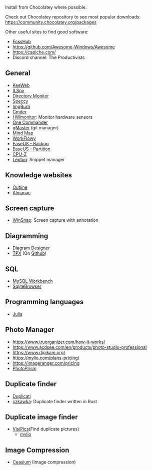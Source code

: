 Install from Chocolatey where possible.

Check out Chocolatey repository to see most popular downloads: https://community.chocolatey.org/packages

Other useful sites to find good software:
- [FossHub](https://www.fosshub.com/)
- https://github.com/Awesome-Windows/Awesome
- https://capiche.com/
- Discord channel: The Productivists


## General

- [KeeWeb](https://keeweb.info/)
- [ILSpy](https://github.com/icsharpcode/ILSpy)
- [Directory Monitor](https://www.deventerprise.com/)
- [Speccy](https://www.ccleaner.com/speccy)
- [ImgBurn](http://www.imgburn.com/)
- [Cmder](http://cmder.net/)
- [HWmonitor](https://www.hwinfo.com): Monitor hardware sensors
- [One Commander](http://onecommander.com)
- [gMaster](https://www.gmaster.io) (git manager)
- [Mind Map](https://github.com/raydac/netbeans-mmd-plugin)
- [WorkFlowy](https://workflowy.com/)
- [EaseUS - Backup](https://www.easeus.com/backup-software/tb-free.html)
- [EaseUS - Partition](https://www.easeus.com/partition-manager/epm-free.html)
- [CPU-Z](https://www.cpuid.com/softwares/cpu-z.html)
- [Lepton](https://github.com/hackjutsu/Lepton): Snippet manager

## Knowledge websites

- [Outline](https://www.getoutline.com/)
- [Almanac](https://www.almanac.io)

## Screen capture

- [WinSnap](https://www.ntwind.com/software/winsnap.html): Screen capture with annotation

## Diagramming

- [Diagram Designer](http://meesoft.logicnet.dk/DiagramDesigner/)
- [TPX](https://sourceforge.net/projects/tpx/) (On [Github](https://github.com/krystophny/tpx))

## SQL

- [MySQL Workbench](https://www.mysql.com/products/workbench/)
- [SqliteBrowser](http://sqlitebrowser.org/)

## Programming languages

- [Julia](https://julialang.org/)

## Photo Manager

- https://www.truorganizer.com/how-it-works/
- https://www.acdsee.com/en/products/photo-studio-professional
- https://www.digikam.org/
- https://mylio.com/plans-pricing/
- https://imageranger.com/pricing
- [PhotoPrism](https://github.com/photoprism/photoprism)

## Duplicate finder

- [Duplicati](https://www.duplicati.com/)
- [czkawka](https://github.com/qarmin/czkawka): Duplicate finder written in Rust

## Duplicate image finder

- [VisiPics](http://www.visipics.info/index.php?title=Main_Page)(Find duplicate pictures)
  - [mylio](https://mylio.com/)

## Image Compression

- [Ceasium](https://saerasoft.com/caesium/) (Image compression)
